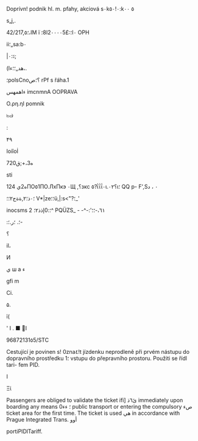 Doprívn! podnik hl. m. pfahy, akciová
s٠k٠!٥٠:k٥
٠٠

s„j,.

42/217,؛٥،IM
ï
٠ا؛:£2٠٠٠٠5ا8؛
ΟΡΗ

ii؛„sa:b٠

|٠:ะ;

(هد„؛؛ءا،.

؛polsCno؟؛ص
rPf
s
řáha.1

ءاهمهس
imcnmnA OOPRAVA

Ο.ρη.ηΙ pomnik

๒๗

:

۴٩

Ioiîoİ

ه3،+;ق720

sti

1ه2ي
24ПО٥1ПО.ЛхПкэ
٠Щ
,؟зкс
٥?ΐΐΐ٠ι.؟٠٢ι؛
QQ
p- F',S٠
،
د

؛٠ذ؛٢,ةةج٢؛؛
V*|ze؛؛ü,|:s<"?؛_'

inocsms
؛:0إذذ٢؛
2^
PQÜZS_ -
-^-:'٦١،-؛؛

:؛.
؛ر.؛-

؟

il،

И

ي
ш
а
ء

gfi
m

Ci.

۵.

ỉ(

'
I
.
■
ا

96872131٥5/STC

Cestující je povinen s! 0zna٤!t jízdenku neprodleně
při prvém nástupu do dopravního prostředku ؛1
vstupu do přepravního prostoru. Použiti se řídl tari-
fem PID.

I

Ξί

Passengers are obliged to validate the ticket
ifi]
ئ٦ذ
immediately upon boarding any means 0؛
ءء public transport or entering the compulsory
صء ticket area for the first time. The ticket is used
هي in accordance with Prague Integrated Trans.
أوو

portiPIDlTariff.

